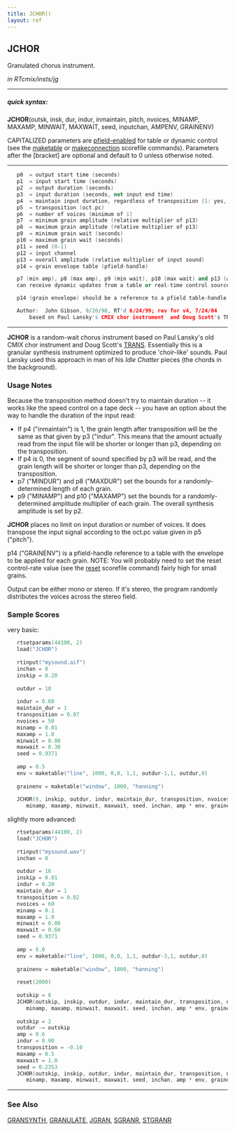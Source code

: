 ```yaml
---
title: JCHOR()
layout: ref
---
```


## JCHOR

Granulated chorus instrument.

*in RTcmix/insts/jg*  
  

-----

##### quick syntax:

**JCHOR**(outsk, insk, dur, indur, inmaintain, pitch, nvoices, MINAMP,
MAXAMP, MINWAIT, MAXWAIT, seed, inputchan, AMPENV, GRAINENV)

CAPITALIZED parameters are [pfield-enabled](pfield-enabled.html) for
table or dynamic control (see the
[maketable](../scorefile/maketable.html) or
[makeconnection](../scorefile/makeconnection.html) scorefile
commands). Parameters after the \[bracket\] are optional and default to
0 unless otherwise noted.

-----

  

```cpp
   p0  = output start time (seconds)
   p1  = input start time (seconds)
   p2  = output duration (seconds)
   p3  = input duration (seconds, not input end time)
   p4  = maintain input duration, regardless of transposition (1: yes, 0: no)
   p5  = transposition (oct.pc)
   p6  = number of voices (minimum of 1)
   p7  = minimum grain amplitude (relative multiplier of p13)
   p8  = maximum grain amplitude (relative multiplier of p13)
   p9  = minimum grain wait (seconds)
   p10 = maximum grain wait (seconds)
   p11 = seed (0-1)
   p12 = input channel
   p13 = overall amplitude (relative multiplier of input sound)
   p14 = grain envelope table (pfield-handle)

   p7 (min amp), p8 (max amp), p9 (min wait), p10 (max wait) and p13 (amp mult)
   can receive dynamic updates from a table or real-time control source.

   p14 (grain envelope) should be a reference to a pfield table-handle.

   Author:  John Gibson, 9/20/98, RT'd 6/24/99; rev for v4, 7/24/04
       based on Paul Lansky's CMIX chor instrument  and Doug Scott's TRANS code
```

  

-----

  
**JCHOR** is a random-wait chorus instrument based on Paul Lansky's old
CMIX chor instrument and Doug Scott's [TRANS](TRANS.html). Essentially
this is a granular synthesis instrument optimized to produce
'choir-like' sounds. Paul Lansky used this approach in man of his *Idle
Chatter* pieces (the chords in the background).

### Usage Notes

Because the transposition method doesn't try to maintain duration -- it
works like the speed control on a tape deck -- you have an option about
the way to handle the duration of the input read:

  - If p4 ("inmaintain") is 1, the grain length after transposition will
    be the same as that given by p3 ("indur". This means that the amount
    actually read from the input file will be shorter or longer than p3,
    depending on the transposition.
  - If p4 is 0, the segment of sound specified by p3 will be read, and
    the grain length will be shorter or longer than p3, depending on the
    transposition.
  - p7 ("MINDUR") and p8 ("MAXDUR") set the bounds for a
    randomly-determined length of each grain.
  - p9 ("MINAMP") and p10 ("MAXAMP") set the bounds for a
    randomly-determined amplitude multiplier of each grain. The overall
    synthesis amplitude is set by p2.

**JCHOR** places no limit on input duration or number of voices. It does
transpose the input signal according to the oct.pc value given in p5
("pitch").

p14 ("GRAINENV") is a pfield-handle reference to a table with the
envelope to be applied for each grain. NOTE: You will probably need to
set the reset control-rate value (see the
[reset](../scorefile/reset.html) scorefile command) fairly high for
small grains.

Output can be either mono or stereo. If it's stereo, the program
randomly distributes the voices across the stereo field.

### Sample Scores

very basic:

```cpp
   rtsetparams(44100, 2)
   load("JCHOR")
   
   rtinput("mysound.aif")
   inchan = 0
   inskip = 0.20
   
   outdur = 10
   
   indur = 0.60
   maintain_dur = 1
   transposition = 0.07
   nvoices = 50
   minamp = 0.01
   maxamp = 1.0
   minwait = 0.00
   maxwait = 0.30
   seed = 0.9371
   
   amp = 0.5
   env = maketable("line", 1000, 0,0, 1,1, outdur-1,1, outdur,0)
   
   grainenv = maketable("window", 1000, "hanning")
   
   JCHOR(0, inskip, outdur, indur, maintain_dur, transposition, nvoices,
      minamp, maxamp, minwait, maxwait, seed, inchan, amp * env, grainenv)
```

  
  
slightly more advanced:

```cpp
   rtsetparams(44100, 2)
   load("JCHOR")
   
   rtinput("mysound.wav")
   inchan = 0
   
   outdur = 16
   inskip = 0.01
   indur = 0.20
   maintain_dur = 1
   transposition = 0.02
   nvoices = 60
   minamp = 0.1
   maxamp = 1.0
   minwait = 0.00
   maxwait = 0.60
   seed = 0.9371
   
   amp = 6.0
   env = maketable("line", 1000, 0,0, 1,1, outdur-3,1, outdur,0)
   
   grainenv = maketable("window", 1000, "hanning")
   
   reset(2000)
   
   outskip = 0
   JCHOR(outskip, inskip, outdur, indur, maintain_dur, transposition, nvoices,
      minamp, maxamp, minwait, maxwait, seed, inchan, amp * env, grainenv)
   
   outskip = 2
   outdur -= outskip
   amp = 0.6
   indur = 0.90
   transposition = -0.10
   maxamp = 0.5
   maxwait = 1.0
   seed = 0.2353
   JCHOR(outskip, inskip, outdur, indur, maintain_dur, transposition, nvoices,
      minamp, maxamp, minwait, maxwait, seed, inchan, amp * env, grainenv)
```

  

-----

### See Also

[GRANSYNTH](GRANSYNTH.html), [GRANULATE](GRANULATE.html),
[JGRAN](JGRAN.html), [SGRANR](SGRANR.html), [STGRANR](STGRANR.html)
